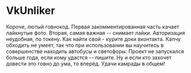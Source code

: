 # VkUnliker
Короче, лютый говнокод. Первая закомментированная часть качает лайкнутые фото. Вторая, самая важная -- снимает лайки. Авторизация неудобная, по токену. Как найти свой - курите доки вконтакта. Капчу обходить не умеет, так что при использовании вы научитесь в совершенстве находить автобусы и светофоры. Проект не запускался больше года, если кому удастся -- пишите. Ну и если кто захочет довести это говно до ума, то вперёд. 
Удачи камрады в общем!
